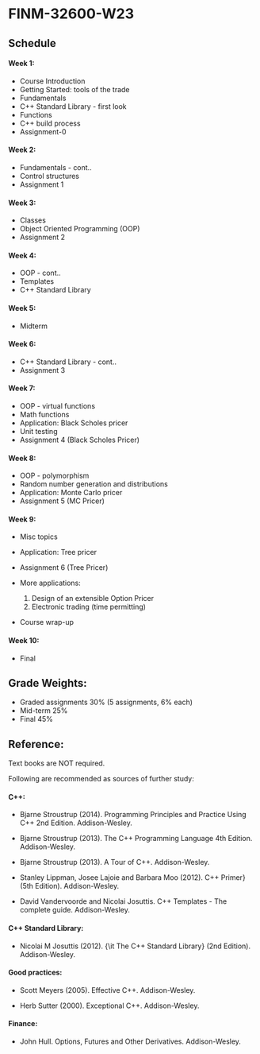 # FINM-32600-W23

## Schedule

#### Week 1:
   * Course Introduction
   * Getting Started: tools of the trade
   * Fundamentals
   * C++ Standard Library - first look
   * Functions
   * C++ build process
   * Assignment-0

#### Week 2:
   * Fundamentals - cont..
   * Control structures
   * Assignment 1

#### Week 3:
   * Classes
   * Object Oriented Programming (OOP)
   * Assignment 2

#### Week 4:
   * OOP - cont..
   * Templates
   * C++ Standard Library

#### Week 5: 
   * Midterm

#### Week 6:
   * C++ Standard Library - cont..
   * Assignment 3

#### Week 7:
   * OOP - virtual functions
   * Math functions
   * Application: Black Scholes pricer
   * Unit testing
   * Assignment 4 (Black Scholes Pricer)

#### Week 8:
   * OOP - polymorphism
   * Random number generation and distributions
   * Application: Monte Carlo pricer
   * Assignment 5 (MC Pricer)

#### Week 9:
   * Misc topics
   * Application: Tree pricer
   * Assignment 6 (Tree Pricer)

   * More applications:
        1. Design of an extensible Option Pricer
        2. Electronic trading (time permitting)
   * Course wrap-up

#### Week 10: 
   * Final

## Grade Weights:
   * Graded assignments 30% (5 assignments, 6% each)
   * Mid-term 25%
   * Final 45%


## Reference:
Text books are NOT required.

Following are recommended as sources of further study:

#### C++:

   * Bjarne Stroustrup (2014). Programming Principles and Practice Using C++ 2nd Edition. Addison-Wesley.

   * Bjarne Stroustrup (2013). The C++ Programming Language 4th Edition. Addison-Wesley.

   * Bjarne Stroustrup (2013). A Tour of C++. Addison-Wesley.

   * Stanley Lippman, Josee Lajoie and Barbara Moo (2012). C++ Primer} (5th Edition). Addison-Wesley.

   * David Vandervoorde and Nicolai Josuttis.  C++ Templates - The complete guide. Addison-Wesley.

 

#### C++ Standard Library:

   * Nicolai M Josuttis (2012). {\it The C++ Standard Library} (2nd Edition). Addison-Wesley.

 

#### Good practices:

   * Scott Meyers (2005). Effective C++. Addison-Wesley.

   * Herb Sutter (2000). Exceptional C++. Addison-Wesley.

 

#### Finance:

   * John Hull. Options, Futures and Other Derivatives. Addison-Wesley.
